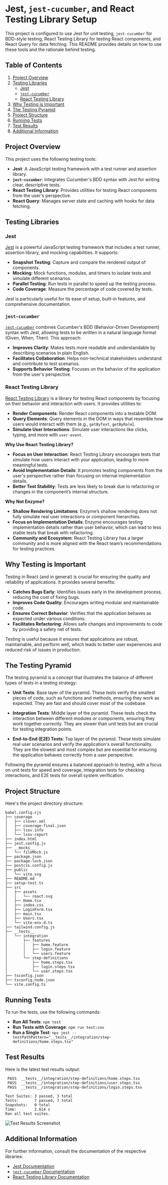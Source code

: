 # Jest, `jest-cucumber`, and React Testing Library Setup

This project is configured to use Jest for unit testing, `jest-cucumber` for BDD-style testing, React Testing Library for testing React components, and React Query for data fetching. This README provides details on how to use these tools and the rationale behind testing.

## Table of Contents

1. [Project Overview](#project-overview)
2. [Testing Libraries](#testing-libraries)
   - [Jest](#jest)
   - [`jest-cucumber`](#jest-cucumber)
   - [React Testing Library](#react-testing-library)
3. [Why Testing is Important](#why-testing-is-important)
4. [The Testing Pyramid](#the-testing-pyramid)
5. [Project Structure](#project-structure)
6. [Running Tests](#running-tests)
7. [Test Results](#test-results)
8. [Additional Information](#additional-information)

## Project Overview

This project uses the following testing tools:

- **Jest**: A JavaScript testing framework with a test runner and assertion library.
- **`jest-cucumber`**: Integrates Cucumber's BDD syntax with Jest for writing clear, descriptive tests.
- **React Testing Library**: Provides utilities for testing React components from the user's perspective.
- **React Query**: Manages server state and caching with hooks for data fetching.

## Testing Libraries

### Jest

[Jest](https://jestjs.io/) is a powerful JavaScript testing framework that includes a test runner, assertion library, and mocking capabilities. It supports:

- **Snapshot Testing**: Capture and compare the rendered output of components.
- **Mocking**: Mock functions, modules, and timers to isolate tests and simulate different scenarios.
- **Parallel Testing**: Run tests in parallel to speed up the testing process.
- **Code Coverage**: Measure the percentage of code covered by tests.

Jest is particularly useful for its ease of setup, built-in features, and comprehensive documentation.

### `jest-cucumber`

[`jest-cucumber`](https://github.com/jest-community/jest-cucumber) combines Cucumber's BDD (Behavior-Driven Development) syntax with Jest, allowing tests to be written in a natural language format (Given, When, Then). This approach:

- **Improves Clarity**: Makes tests more readable and understandable by describing scenarios in plain English.
- **Facilitates Collaboration**: Helps non-technical stakeholders understand and contribute to test scenarios.
- **Supports Behavior Testing**: Focuses on the behavior of the application from the user's perspective.

### React Testing Library

[React Testing Library](https://testing-library.com/docs/react-testing-library/intro) is a library for testing React components by focusing on their behavior and interaction with users. It provides utilities to:

- **Render Components**: Render React components into a testable DOM.
- **Query Elements**: Query elements in the DOM in ways that resemble how users would interact with them (e.g., `getByText`, `getByRole`).
- **Simulate User Interactions**: Simulate user interactions like clicks, typing, and more with `user-event`.

**Why Use React Testing Library?**

- **Focus on User Interaction**: React Testing Library encourages tests that simulate how users interact with your application, leading to more meaningful tests.
- **Avoid Implementation Details**: It promotes testing components from the user's perspective rather than focusing on internal implementation details.
- **Better Test Stability**: Tests are less likely to break due to refactoring or changes in the component’s internal structure.

**Why Not Enzyme?**

- **Shallow Rendering Limitations**: Enzyme’s shallow rendering does not fully simulate real user interactions or component hierarchies.
- **Focus on Implementation Details**: Enzyme encourages testing implementation details rather than user behavior, which can lead to less stable tests that break with refactoring.
- **Community and Ecosystem**: React Testing Library has a larger community and is more aligned with the React team’s recommendations for testing practices.

## Why Testing is Important

Testing in React (and in general) is crucial for ensuring the quality and reliability of applications. It provides several benefits:

- **Catches Bugs Early**: Identifies issues early in the development process, reducing the cost of fixing bugs.
- **Improves Code Quality**: Encourages writing modular and maintainable code.
- **Ensures Correct Behavior**: Verifies that the application behaves as expected under various conditions.
- **Facilitates Refactoring**: Allows safe changes and improvements to code by providing a safety net of tests.

Testing is useful because it ensures that applications are robust, maintainable, and perform well, which leads to better user experiences and reduced risk of issues in production.

## The Testing Pyramid

The testing pyramid is a concept that illustrates the balance of different types of tests in a testing strategy:

- **Unit Tests**: Base layer of the pyramid. These tests verify the smallest pieces of code, such as functions and methods, ensuring they work as expected. They are fast and should cover most of the codebase.

- **Integration Tests**: Middle layer of the pyramid. These tests check the interaction between different modules or components, ensuring they work together correctly. They are slower than unit tests but are crucial for testing integration points.

- **End-to-End (E2E) Tests**: Top layer of the pyramid. These tests simulate real user scenarios and verify the application's overall functionality. They are the slowest and most complex but are essential for ensuring the application behaves correctly from a user perspective.

Following the pyramid ensures a balanced approach to testing, with a focus on unit tests for speed and coverage, integration tests for checking interactions, and E2E tests for overall system verification.

## Project Structure

Here's the project directory structure:

```
babel.config.cjs
├── coverage
│   ├── clover.xml
│   ├── coverage-final.json
│   ├── lcov.info
│   └── lcov-report
├── index.html
├── jest.config.js
├── __mocks__
│   └── fileMock.js
├── package.json
├── package-lock.json
├── postcss.config.js
├── public
│   └── vite.svg
├── README.md
├── setup-test.ts
├── src
│   ├── assets
│   │   └── react.svg
│   ├── Home.tsx
│   ├── index.css
│   ├── LoginForm.tsx
│   ├── main.tsx
│   ├── Users.tsx
│   └── vite-env.d.ts
├── tailwind.config.js
├── __tests__
│   └── integration
│       ├── features
│       │   ├── home.feature
│       │   ├── login.feature
│       │   └── users.feature
│       └── step-definitions
│           ├── home.steps.tsx
│           ├── login.steps.tsx
│           └── user.steps.tsx
├── tsconfig.json
├── tsconfig.node.json
└── vite.config.ts
```

## Running Tests

To run the tests, use the following commands:

- **Run All Tests**: `npm test`
- **Run Tests with Coverage**: `npm run test:cov`
- **Run a Single Test**: `npx jest --testPathPattern="__tests__/integration/step-definitions/home.steps.tsx"`

## Test Results

Here is the latest test results output:

```
 PASS  __tests__/integration/step-definitions/home.steps.tsx
 PASS  __tests__/integration/step-definitions/user.steps.tsx
 PASS  __tests__/integration/step-definitions/login.steps.tsx

Test Suites: 3 passed, 3 total
Tests:       7 passed, 7 total
Snapshots:   0 total
Time:        2.614 s
Ran all test suites.
```

![Test Results Screenshot](./test-results-screenshot.png)

## Additional Information

For further information, consult the documentation of the respective libraries:

- [Jest Documentation](https://jestjs.io/docs/getting-started)
- [`jest-cucumber` Documentation](https://github.com/bencompton/jest-cucumber#readme)
- [React Testing Library Documentation](https://testing-library.com/docs/react-testing-library/intro)